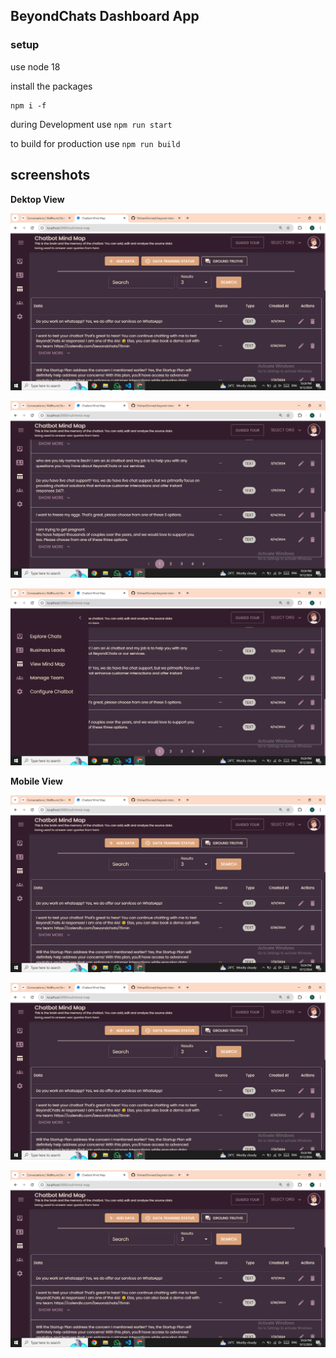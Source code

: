 ## BeyondChats Dashboard App 

### setup

use node 18

install the packages
```
npm i -f
```
during Development use `npm run start`

to build for production use `npm run build`

## screenshots

**Dektop View**

![](https://github.com/VibhashDwivedi/beyond-chats-dashboard/blob/main/screenshots/Screenshot%20(353).png?raw=true)

![](https://github.com/VibhashDwivedi/beyond-chats-dashboard/blob/main/screenshots/Screenshot%20(354).png?raw=true)

![](https://github.com/VibhashDwivedi/beyond-chats-dashboard/blob/main/screenshots/Screenshot%20(355).png?raw=true)

**Mobile View**

![](https://github.com/VibhashDwivedi/beyond-chats-dashboard/blob/main/screenshots/Screenshot%20(353).png?raw=true)

![](https://github.com/VibhashDwivedi/beyond-chats-dashboard/blob/main/screenshots/Screenshot%20(353).png?raw=true)

![](https://github.com/VibhashDwivedi/beyond-chats-dashboard/blob/main/screenshots/Screenshot%20(353).png?raw=true)

